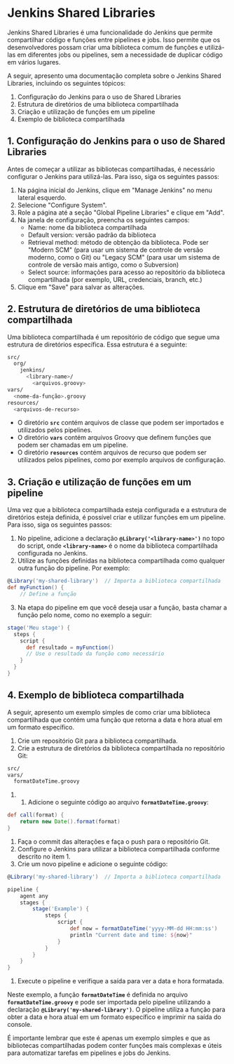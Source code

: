 # Jenkins Shared Libraries

Jenkins Shared Libraries é uma funcionalidade do Jenkins que permite compartilhar código e funções entre pipelines e jobs. Isso permite que os desenvolvedores possam criar uma biblioteca comum de funções e utilizá-las em diferentes jobs ou pipelines, sem a necessidade de duplicar código em vários lugares.

A seguir, apresento uma documentação completa sobre o Jenkins Shared Libraries, incluindo os seguintes tópicos:

1. Configuração do Jenkins para o uso de Shared Libraries
2. Estrutura de diretórios de uma biblioteca compartilhada
3. Criação e utilização de funções em um pipeline
4. Exemplo de biblioteca compartilhada

## ****1. Configuração do Jenkins para o uso de Shared Libraries****

Antes de começar a utilizar as bibliotecas compartilhadas, é necessário configurar o Jenkins para utilizá-las. Para isso, siga os seguintes passos:

1. Na página inicial do Jenkins, clique em "Manage Jenkins" no menu lateral esquerdo.
2. Selecione "Configure System".
3. Role a página até a seção "Global Pipeline Libraries" e clique em "Add".
4. Na janela de configuração, preencha os seguintes campos:
   - Name: nome da biblioteca compartilhada
   - Default version: versão padrão da biblioteca
   - Retrieval method: método de obtenção da biblioteca. Pode ser "Modern SCM" (para usar um sistema de controle de versão moderno, como o Git) ou "Legacy SCM" (para usar um sistema de controle de versão mais antigo, como o Subversion)
   - Select source: informações para acesso ao repositório da biblioteca compartilhada (por exemplo, URL, credenciais, branch, etc.)
5. Clique em "Save" para salvar as alterações.

## 2. ****Estrutura de diretórios de uma biblioteca compartilhada****

Uma biblioteca compartilhada é um repositório de código que segue uma estrutura de diretórios específica. Essa estrutura é a seguinte:

```bash
src/
  org/
    jenkins/
      <library-name>/
        <arquivos.groovy>
vars/
  <nome-da-função>.groovy
resources/
  <arquivos-de-recurso>
```

- O diretório **`src`** contém arquivos de classe que podem ser importados e utilizados pelos pipelines.
- O diretório **`vars`** contém arquivos Groovy que definem funções que podem ser chamadas em um pipeline.
- O diretório **`resources`** contém arquivos de recurso que podem ser utilizados pelos pipelines, como por exemplo arquivos de configuração.

## ****3. Criação e utilização de funções em um pipeline****

Uma vez que a biblioteca compartilhada esteja configurada e a estrutura de diretórios esteja definida, é possível criar e utilizar funções em um pipeline. Para isso, siga os seguintes passos:

1. No pipeline, adicione a declaração **`@Library('<library-name>')`** no topo do script, onde **`<library-name>`** é o nome da biblioteca compartilhada configurada no Jenkins.
2. Utilize as funções definidas na biblioteca compartilhada como qualquer outra função do pipeline. Por exemplo:

```groovy
@Library('my-shared-library')  // Importa a biblioteca compartilhada
def myFunction() {
    // Define a função
```

3. Na etapa do pipeline em que você deseja usar a função, basta chamar a função pelo nome, como no exemplo a seguir:

```groovy
stage('Meu stage') {
  steps {
    script {
      def resultado = myFunction()
      // Use o resultado da função como necessário
    }
  }
}
```

## ****4. Exemplo de biblioteca compartilhada****

A seguir, apresento um exemplo simples de como criar uma biblioteca compartilhada que contém uma função que retorna a data e hora atual em um formato específico.

1. Crie um repositório Git para a biblioteca compartilhada.
2. Crie a estrutura de diretórios da biblioteca compartilhada no repositório Git:

```bash
src/
vars/
  formatDateTime.groovy
```

1. 1. Adicione o seguinte código ao arquivo **`formatDateTime.groovy`**:

```groovy
def call(format) {
    return new Date().format(format)
}
```

1. Faça o commit das alterações e faça o push para o repositório Git.
2. Configure o Jenkins para utilizar a biblioteca compartilhada conforme descrito no item 1.
3. Crie um novo pipeline e adicione o seguinte código:

```groovy
@Library('my-shared-library')  // Importa a biblioteca compartilhada

pipeline {
    agent any
    stages {
        stage('Example') {
            steps {
                script {
                    def now = formatDateTime('yyyy-MM-dd HH:mm:ss')
                    println "Current date and time: ${now}"
                }
            }
        }
    }
}
```

1. Execute o pipeline e verifique a saída para ver a data e hora formatada.

Neste exemplo, a função **`formatDateTime`** é definida no arquivo **`formatDateTime.groovy`** e pode ser importada pelo pipeline utilizando a declaração **`@Library('my-shared-library')`**. O pipeline utiliza a função para obter a data e hora atual em um formato específico e imprimir na saída do console.

É importante lembrar que este é apenas um exemplo simples e que as bibliotecas compartilhadas podem conter funções mais complexas e úteis para automatizar tarefas em pipelines e jobs do Jenkins.